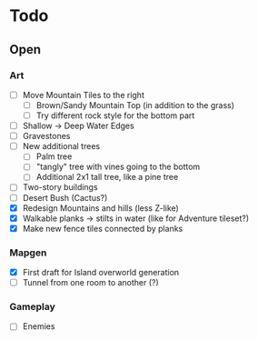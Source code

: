 # Todo

## Open

### Art

* [ ] Move Mountain Tiles to the right
  * [ ] Brown/Sandy Mountain Top (in addition to the grass)
  * [ ] Try different rock style for the bottom part
* [ ] Shallow -> Deep Water Edges
* [ ] Gravestones
* [ ] New additional trees
  * [ ] Palm tree
  * [ ] "tangly" tree with vines going to the bottom
  * [ ] Additional 2x1 tall tree, like a pine tree
* [ ] Two-story buildings
* [ ] Desert Bush (Cactus?)
* [x] Redesign Mountains and hills (less Z-like)
* [x] Walkable planks -> stilts in water (like for Adventure tileset?)
* [x] Make new fence tiles connected by planks

### Mapgen

* [x] First draft for Island overworld generation
* [ ] Tunnel from one room to another (?)

### Gameplay

* [ ] Enemies